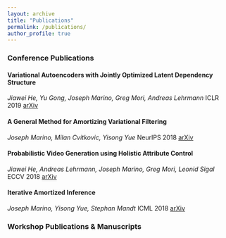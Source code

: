 ```yaml
---
layout: archive
title: "Publications"
permalink: /publications/
author_profile: true
---
```

### Conference Publications

#### Variational Autoencoders with Jointly Optimized Latent Dependency Structure
*Jiawei He, Yu Gong, Joseph Marino, Greg Mori, Andreas Lehrmann*
ICLR 2019
[arXiv](https://arxiv.org/abs/1807.09356)

#### A General Method for Amortizing Variational Filtering
*Joseph Marino, Milan Cvitkovic, Yisong Yue*
NeurIPS 2018
[arXiv](https://arxiv.org/abs/1811.05090)

#### Probabilistic Video Generation using Holistic Attribute Control
*Jiawei He, Andreas Lehrmann, Joseph Marino, Greg Mori, Leonid Sigal*
ECCV 2018
[arXiv](https://arxiv.org/abs/1803.08085)

#### Iterative Amortized Inference
*Joseph Marino, Yisong Yue, Stephan Mandt*
ICML 2018
[arXiv](https://arxiv.org/abs/1807.09356)


### Workshop Publications & Manuscripts
